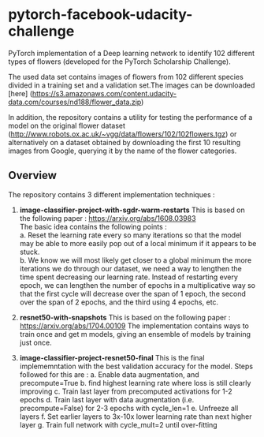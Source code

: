 # pytorch-facebook-udacity-challenge


   PyTorch implementation of a Deep learning network to identify 102 different types of flowers (developed for the PyTorch Scholarship Challenge).

   The used data set contains images of flowers from 102 different species divided in a training set and a validation set.The images can be downloaded [here] (https://s3.amazonaws.com/content.udacity-data.com/courses/nd188/flower_data.zip)

  In addition, the repository contains a utility for testing the performance of a model on the original flower dataset (http://www.robots.ox.ac.uk/~vgg/data/flowers/102/102flowers.tgz) or alternatively on a dataset obtained by downloading the first 10 resulting images from Google, querying it by the name of the flower categories.
  
  
  ## Overview
  
  The repository contains 3 different implementation techniques :
  
  1. **image-classifier-project-with-sgdr-warm-restarts**
      This is based on the following paper : https://arxiv.org/abs/1608.03983  
      The basic idea contains the following points :  
      a.  Reset the learning rate every so many iterations so that the model may be able to more easily pop out of a local minimum if it appears to be stuck.  
      b. We know we will most likely get closer to a global minimum the more iterations we do through our dataset, we need a way to lengthen the time spent decreasing our learning rate. Instead of restarting every epoch, we can lengthen the number of epochs in a multiplicative way so that the first cycle will decrease over the span of 1 epoch, the second over the span of 2 epochs, and the third using 4 epochs, etc. 

      
  2. **resnet50-with-snapshots**
    This is based on the following paper : https://arxiv.org/abs/1704.00109
       The implementation contains ways to train once and get m models, giving an ensemble of models by training just once.


  3. **image-classifier-project-resnet50-final**
     This is the final implememntation with the best validation accuracy for the model. Steps followed for this are :
     a. Enable data augmentation, and precompute=True
     b. find highest learning rate where loss is still clearly improving
     c. Train last layer from precomputed activations for 1-2 epochs
     d. Train last layer with data augmentation (i.e. precompute=False) for 2-3 epochs with cycle_len=1
     e. Unfreeze all layers
     f. Set earlier layers to 3x-10x lower learning rate than next higher layer
     g. Train full network with cycle_mult=2 until over-fitting
     
     

     

